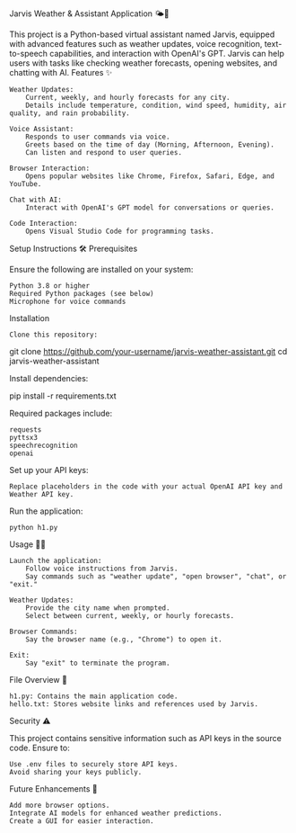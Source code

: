 Jarvis Weather & Assistant Application 🌤️🤖

This project is a Python-based virtual assistant named Jarvis, equipped with advanced features such as weather updates, voice recognition, text-to-speech capabilities, and interaction with OpenAI's GPT. Jarvis can help users with tasks like checking weather forecasts, opening websites, and chatting with AI.
Features ✨

    Weather Updates:
        Current, weekly, and hourly forecasts for any city.
        Details include temperature, condition, wind speed, humidity, air quality, and rain probability.

    Voice Assistant:
        Responds to user commands via voice.
        Greets based on the time of day (Morning, Afternoon, Evening).
        Can listen and respond to user queries.

    Browser Interaction:
        Opens popular websites like Chrome, Firefox, Safari, Edge, and YouTube.

    Chat with AI:
        Interact with OpenAI's GPT model for conversations or queries.

    Code Interaction:
        Opens Visual Studio Code for programming tasks.

Setup Instructions 🛠️
Prerequisites

Ensure the following are installed on your system:

    Python 3.8 or higher
    Required Python packages (see below)
    Microphone for voice commands

Installation

    Clone this repository:

git clone https://github.com/your-username/jarvis-weather-assistant.git
cd jarvis-weather-assistant

Install dependencies:

pip install -r requirements.txt

Required packages include:

    requests
    pyttsx3
    speechrecognition
    openai

Set up your API keys:

    Replace placeholders in the code with your actual OpenAI API key and Weather API key.

Run the application:

    python h1.py

Usage 🧑‍💻

    Launch the application:
        Follow voice instructions from Jarvis.
        Say commands such as "weather update", "open browser", "chat", or "exit."

    Weather Updates:
        Provide the city name when prompted.
        Select between current, weekly, or hourly forecasts.

    Browser Commands:
        Say the browser name (e.g., "Chrome") to open it.

    Exit:
        Say "exit" to terminate the program.

File Overview 📂

    h1.py: Contains the main application code.
    hello.txt: Stores website links and references used by Jarvis.

Security ⚠️

This project contains sensitive information such as API keys in the source code. Ensure to:

    Use .env files to securely store API keys.
    Avoid sharing your keys publicly.

Future Enhancements 🚀

    Add more browser options.
    Integrate AI models for enhanced weather predictions.
    Create a GUI for easier interaction.

